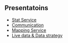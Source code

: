 ## Presentatoins

 * [Stat Service](https://gitpitch.com/nicolas-leydet/presentations/master?grs=github&t=beige&p=stat_service)
 * [Communication](https://gitpitch.com/nicolas-leydet/presentations/master?grs=github&t=beige&p=communication)
 * [Mapping Service](https://gitpitch.com/nicolas-leydet/presentations/master?grs=github&t=beige&p=mapping)
 * [Live data & Data strategy](https://gitpitch.com/nicolas-leydet/presentations/master?grs=github&t=beige&p=livedata)

